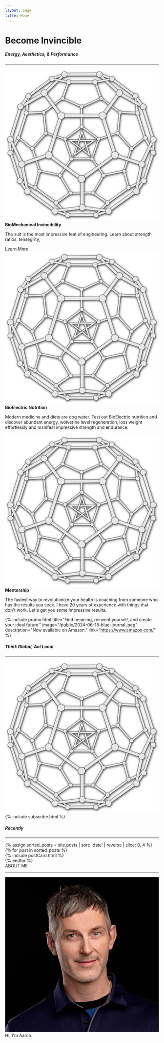 ```yaml
---
layout: page
title: Home
---
```


<h1>Become Invincible</h1>
<h5>Energy, Aesthetics, & Performance</h5>

<hr class="blue1 mb-3 mt-1">

<div class="row">

<div class="col-3">
    <a href="">
        <img src="public/SphericalWaveC60.png" alt="" class="img-fluid rounded">
    </a>
        <strong>BioMechanical Invincibility</strong>
        <p>The suit is the most impressive feat of engineering. Learn about strength ratios, tensegrity, </p>
        <a href="/pressure-cooked-yams" class="underline-text">Learn More</a>
</div>

<div class="col-3">
    <a href="">
        <img src="public/SphericalWaveC60.png" alt="" class="img-fluid rounded">
    </a>
        <strong>BioElectric Nutrition</strong>
        <p>Modern medicine and diets are dog water. Test out BioElectric nutrition and discover abundant energy, wolverine level regeneration, loss weight effortlessly and manifest impressive strength and endurance.</p>
</div>

<div class="col-3">
    <a href="">
        <img src="public/SphericalWaveC60.png" alt="" class="img-fluid rounded">
    </a>
        <strong>Mentorship</strong>
        <p>The fastest way to revolutionize your health is coaching from someone who has the results you seek. 
        I have 20 years of experience with things that don't work. 
        Let's get you some impressive results.</p>
</div>

{% include promo.html
    title="Find meaning, reinvent yourself, and create your ideal future."
    image="/public/2024-06-18-blue-journal.jpeg"
    description="Now available on Amazon."
    link="https://www.amazon.com/"
%}

</div>

<h5>Think Global, Act Local</h5>
<hr class="blue1 mb-3 mt-1">

<div class="row">

<div class="col-6">
<img src="public/SphericalWaveC60.png" class="img-fluid rounded w-50 mx-auto" alt="Responsive image">
</div>

<div class="col-6 mb-3 d-flex align-items-center align-items-start">
{% include subscribe.html %}
</div>

</div>

<h5>Recently</h5>

<hr class="blue1 mb-3 mt-1">

<div class="row g-2">
  {% assign sorted_posts = site.posts | sort: 'date' | reverse | slice: 0, 4 %}
  {% for post in sorted_posts %}
  <div class="col-lg-3">
    {% include postCard.html %}
  </div>
  {% endfor %}
</div>


<div class="row">
ABOUT ME
<hr class="blue1">

<!-- Who Is Dan Koe?

Just a human obsessed with humans. -->
</div>

<div class="row">

<div class="col-4">
  <a href="/about">
    <img src="/public/aaron/2023-12-12 small_headshot.JPG" alt="Profile Picture" class="profilePic mx-auto">
  </a>
</div>

<div class="col-8">
Hi, I'm Aaron.
</div>
